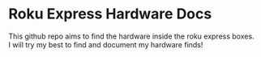 # Roku Express Hardware Docs
This github repo aims to find the hardware inside the roku express boxes.  
I will try my best to find and document my hardware finds!

